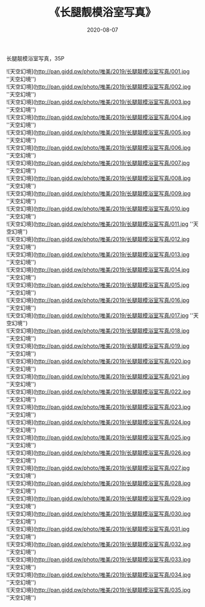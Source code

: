﻿---
layout: post
title:  《长腿靓模浴室写真》
date:   2020-08-07
img: http://pan.gjdd.pw/photo/唯美/2019/长腿靓模浴室写真/000.jpg
categories: [美女, 性感, 泳衣]
---

长腿靓模浴室写真，35P

![天空幻境](http://pan.gjdd.pw/photo/唯美/2019/长腿靓模浴室写真/001.jpg ''天空幻境'') <br>
![天空幻境](http://pan.gjdd.pw/photo/唯美/2019/长腿靓模浴室写真/002.jpg ''天空幻境'') <br>
![天空幻境](http://pan.gjdd.pw/photo/唯美/2019/长腿靓模浴室写真/003.jpg ''天空幻境'') <br>
![天空幻境](http://pan.gjdd.pw/photo/唯美/2019/长腿靓模浴室写真/004.jpg ''天空幻境'') <br>
![天空幻境](http://pan.gjdd.pw/photo/唯美/2019/长腿靓模浴室写真/005.jpg ''天空幻境'') <br>
![天空幻境](http://pan.gjdd.pw/photo/唯美/2019/长腿靓模浴室写真/006.jpg ''天空幻境'') <br>
![天空幻境](http://pan.gjdd.pw/photo/唯美/2019/长腿靓模浴室写真/007.jpg ''天空幻境'') <br>
![天空幻境](http://pan.gjdd.pw/photo/唯美/2019/长腿靓模浴室写真/008.jpg ''天空幻境'') <br>
![天空幻境](http://pan.gjdd.pw/photo/唯美/2019/长腿靓模浴室写真/009.jpg ''天空幻境'') <br>
![天空幻境](http://pan.gjdd.pw/photo/唯美/2019/长腿靓模浴室写真/010.jpg ''天空幻境'') <br>
![天空幻境](http://pan.gjdd.pw/photo/唯美/2019/长腿靓模浴室写真/011.jpg ''天空幻境'') <br>
![天空幻境](http://pan.gjdd.pw/photo/唯美/2019/长腿靓模浴室写真/012.jpg ''天空幻境'') <br>
![天空幻境](http://pan.gjdd.pw/photo/唯美/2019/长腿靓模浴室写真/013.jpg ''天空幻境'') <br>
![天空幻境](http://pan.gjdd.pw/photo/唯美/2019/长腿靓模浴室写真/014.jpg ''天空幻境'') <br>
![天空幻境](http://pan.gjdd.pw/photo/唯美/2019/长腿靓模浴室写真/015.jpg ''天空幻境'') <br>
![天空幻境](http://pan.gjdd.pw/photo/唯美/2019/长腿靓模浴室写真/016.jpg ''天空幻境'') <br>
![天空幻境](http://pan.gjdd.pw/photo/唯美/2019/长腿靓模浴室写真/017.jpg ''天空幻境'') <br>
![天空幻境](http://pan.gjdd.pw/photo/唯美/2019/长腿靓模浴室写真/018.jpg ''天空幻境'') <br>
![天空幻境](http://pan.gjdd.pw/photo/唯美/2019/长腿靓模浴室写真/019.jpg ''天空幻境'') <br>
![天空幻境](http://pan.gjdd.pw/photo/唯美/2019/长腿靓模浴室写真/020.jpg ''天空幻境'') <br>
![天空幻境](http://pan.gjdd.pw/photo/唯美/2019/长腿靓模浴室写真/021.jpg ''天空幻境'') <br>
![天空幻境](http://pan.gjdd.pw/photo/唯美/2019/长腿靓模浴室写真/022.jpg ''天空幻境'') <br>
![天空幻境](http://pan.gjdd.pw/photo/唯美/2019/长腿靓模浴室写真/023.jpg ''天空幻境'') <br>
![天空幻境](http://pan.gjdd.pw/photo/唯美/2019/长腿靓模浴室写真/024.jpg ''天空幻境'') <br>
![天空幻境](http://pan.gjdd.pw/photo/唯美/2019/长腿靓模浴室写真/025.jpg ''天空幻境'') <br>
![天空幻境](http://pan.gjdd.pw/photo/唯美/2019/长腿靓模浴室写真/026.jpg ''天空幻境'') <br>
![天空幻境](http://pan.gjdd.pw/photo/唯美/2019/长腿靓模浴室写真/027.jpg ''天空幻境'') <br>
![天空幻境](http://pan.gjdd.pw/photo/唯美/2019/长腿靓模浴室写真/028.jpg ''天空幻境'') <br>
![天空幻境](http://pan.gjdd.pw/photo/唯美/2019/长腿靓模浴室写真/029.jpg ''天空幻境'') <br>
![天空幻境](http://pan.gjdd.pw/photo/唯美/2019/长腿靓模浴室写真/030.jpg ''天空幻境'') <br>
![天空幻境](http://pan.gjdd.pw/photo/唯美/2019/长腿靓模浴室写真/031.jpg ''天空幻境'') <br>
![天空幻境](http://pan.gjdd.pw/photo/唯美/2019/长腿靓模浴室写真/032.jpg ''天空幻境'') <br>
![天空幻境](http://pan.gjdd.pw/photo/唯美/2019/长腿靓模浴室写真/033.jpg ''天空幻境'') <br>
![天空幻境](http://pan.gjdd.pw/photo/唯美/2019/长腿靓模浴室写真/034.jpg ''天空幻境'') <br>
![天空幻境](http://pan.gjdd.pw/photo/唯美/2019/长腿靓模浴室写真/035.jpg ''天空幻境'') <br>
